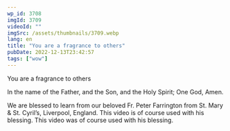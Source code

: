 ```yaml
---
wp_id: 3708
imgId: 3709
videoId: ""
imgSrc: /assets/thumbnails/3709.webp
lang: en
title: "You are a fragrance to others"
pubDate: 2022-12-13T23:42:57
tags: ["wow"]
---
```


<p>You are a fragrance to others</p>
<p>In the name of the Father, and the Son, and the Holy Spirit; One God, Amen.</p>
<p>We are blessed to learn from our beloved Fr. Peter Farrington from St. Mary &amp; St. Cyril&#8217;s, Liverpool, England. This video is of course used with his blessing. This video was of course used with his blessing.</p>

